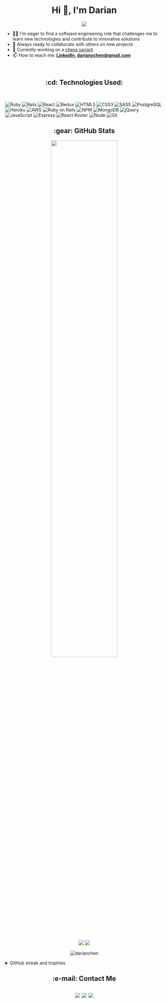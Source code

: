 <h1 align="center">Hi 👋, I'm Darian</h1>
<div align="center" > <img src="https://readme-typing-svg.demolab.com?font=Fira+Code&size=27&pause=1000&background=51FFB700&center=true&vCenter=true&lines=Full+Stack+Web+Developer" /> </div>

- 👨‍💻 I'm eager to find a software engineering role that challenges me to learn new technologies and contribute to innovative solutions
- 🚀 Always ready to collaborate with others on new projects
- 🔭 Currently working on a [chess variant](https://darianchen.github.io/gothic-chess/)
- 📫 How to reach me:
**[LinkedIn](https://www.linkedin.com/in/darianchen), darianychen@gmail.com**

<br>
<h2 align="center">
:cd: Technologies Used:
 </h2>
<br/>

![Ruby](https://img.shields.io/badge/ruby-%23CC342D.svg?style=for-the-badge&logo=ruby&logoColor=white)
![Rails](https://img.shields.io/badge/rails-%23CC0000.svg?style=for-the-badge&logo=ruby-on-rails&logoColor=white)
![React](https://img.shields.io/badge/react-%2320232a.svg?style=for-the-badge&logo=react&logoColor=%2361DAFB)
![Redux](https://img.shields.io/badge/redux-%23593d88.svg?style=for-the-badge&logo=redux&logoColor=white)
![HTML5](https://img.shields.io/badge/html5-%23E34F26.svg?style=for-the-badge&logo=html5&logoColor=white)
![CSS3](https://img.shields.io/badge/css3-%231572B6.svg?style=for-the-badge&logo=css3&logoColor=white)
![SASS](https://img.shields.io/badge/SASS-hotpink.svg?style=for-the-badge&logo=SASS&logoColor=white)
![PostgreSQL](https://img.shields.io/badge/PostgreSQL-316192?style=for-the-badge&logo=postgresql&logoColor=white)
![Heroku](https://img.shields.io/badge/heroku-%23430098.svg?style=for-the-badge&logo=heroku&logoColor=white)
![AWS](https://img.shields.io/badge/AWS-%23FF9900.svg?style=for-the-badge&logo=amazon-aws&logoColor=white)
![Ruby on Rails](https://img.shields.io/badge/Ruby_on_Rails-CC0000?style=for-the-badge&logo=ruby-on-rails&logoColor=white)
![NPM](https://img.shields.io/badge/NPM-%23000000.svg?style=for-the-badge&logo=npm&logoColor=white)
![MongoDB](https://img.shields.io/badge/MongoDB-4EA94B?style=for-the-badge&logo=mongodb&logoColor=white)
![jQuery](https://img.shields.io/badge/jQuery-0769AD?style=for-the-badge&logo=jquery&logoColor=white)
![JavaScript](https://img.shields.io/badge/JavaScript-F7DF1E?style=for-the-badge&logo=javascript&logoColor=black)
![Express](https://img.shields.io/badge/Express.js-404D59?style=for-the-badge)
![React Router](https://img.shields.io/badge/React_Router-CA4245?style=for-the-badge&logo=react-router&logoColor=white)
![Node](https://img.shields.io/badge/Node.js-43853D?style=for-the-badge&logo=node.js&logoColor=white)
![Git](https://img.shields.io/badge/GIT-E44C30?style=for-the-badge&logo=git&logoColor=white)

<h2 align="center"> :gear: GitHub Stats </h2>
<p align="center"><img width="65%" src="https://github-readme-streak-stats.herokuapp.com?user=darianchen&theme=cobalt" /></p>
<p align="center"><img src="https://github-readme-stats.vercel.app/api?username=darianchen&theme=default"/>
  <img src="https://github-readme-stats.vercel.app/api/top-langs/?username=darianchen&layout=compact" />
</p>

<p align="center"> <img src="https://komarev.com/ghpvc/?username=darianchen&label=Profile%20views&color=0e75b6&style=flat" alt="darianchen" /> </p>

<details><summary>GitHub streak and trophies</summary>
<img src="https://github-profile-trophy.vercel.app/?username=darianchen&theme=juicyfresh&no-bg=true&rank=-C" />
</details>

<h2 align="center"> :e-mail: Contact Me <h2>
<div align="center">
  <a href = "https://www.linkedin.com/in/darianchen/"><img src="https://img.shields.io/badge/linkedin-%230077B5.svg?style=for-the-badge&logo=linkedin&logoColor=white"/></a>
   <a href = "https://wellfound.com/u/darian-chen"><img src="https://img.shields.io/badge/AngelList-%23D4D4D4.svg?style=for-the-badge&logo=AngelList&logoColor=black"/></a>
 <a href = "mailto: darianychen@gmail.com"><img src="https://img.shields.io/badge/Microsoft_Outlook-0078D4?style=for-the-badge&logo=microsoft-outlook&logoColor=white"/> </a>
</div>
